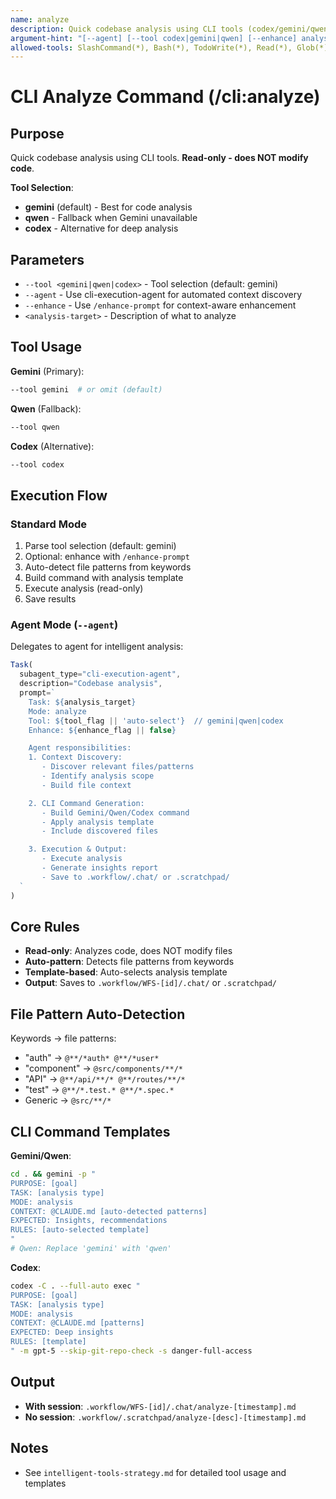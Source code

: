 ```yaml
---
name: analyze
description: Quick codebase analysis using CLI tools (codex/gemini/qwen)
argument-hint: "[--agent] [--tool codex|gemini|qwen] [--enhance] analysis target"
allowed-tools: SlashCommand(*), Bash(*), TodoWrite(*), Read(*), Glob(*), Task(*)
---
```


# CLI Analyze Command (/cli:analyze)

## Purpose

Quick codebase analysis using CLI tools. **Read-only - does NOT modify code**.

**Tool Selection**:
- **gemini** (default) - Best for code analysis
- **qwen** - Fallback when Gemini unavailable
- **codex** - Alternative for deep analysis

## Parameters

- `--tool <gemini|qwen|codex>` - Tool selection (default: gemini)
- `--agent` - Use cli-execution-agent for automated context discovery
- `--enhance` - Use `/enhance-prompt` for context-aware enhancement
- `<analysis-target>` - Description of what to analyze

## Tool Usage

**Gemini** (Primary):
```bash
--tool gemini  # or omit (default)
```

**Qwen** (Fallback):
```bash
--tool qwen
```

**Codex** (Alternative):
```bash
--tool codex
```

## Execution Flow

### Standard Mode
1. Parse tool selection (default: gemini)
2. Optional: enhance with `/enhance-prompt`
3. Auto-detect file patterns from keywords
4. Build command with analysis template
5. Execute analysis (read-only)
6. Save results

### Agent Mode (`--agent`)

Delegates to agent for intelligent analysis:

```javascript
Task(
  subagent_type="cli-execution-agent",
  description="Codebase analysis",
  prompt=`
    Task: ${analysis_target}
    Mode: analyze
    Tool: ${tool_flag || 'auto-select'}  // gemini|qwen|codex
    Enhance: ${enhance_flag || false}

    Agent responsibilities:
    1. Context Discovery:
       - Discover relevant files/patterns
       - Identify analysis scope
       - Build file context

    2. CLI Command Generation:
       - Build Gemini/Qwen/Codex command
       - Apply analysis template
       - Include discovered files

    3. Execution & Output:
       - Execute analysis
       - Generate insights report
       - Save to .workflow/.chat/ or .scratchpad/
  `
)
```

## Core Rules

- **Read-only**: Analyzes code, does NOT modify files
- **Auto-pattern**: Detects file patterns from keywords
- **Template-based**: Auto-selects analysis template
- **Output**: Saves to `.workflow/WFS-[id]/.chat/` or `.scratchpad/`

## File Pattern Auto-Detection

Keywords → file patterns:
- "auth" → `@**/*auth* @**/*user*`
- "component" → `@src/components/**/*`
- "API" → `@**/api/**/* @**/routes/**/*`
- "test" → `@**/*.test.* @**/*.spec.*`
- Generic → `@src/**/*`

## CLI Command Templates

**Gemini/Qwen**:
```bash
cd . && gemini -p "
PURPOSE: [goal]
TASK: [analysis type]
MODE: analysis
CONTEXT: @CLAUDE.md [auto-detected patterns]
EXPECTED: Insights, recommendations
RULES: [auto-selected template]
"
# Qwen: Replace 'gemini' with 'qwen'
```

**Codex**:
```bash
codex -C . --full-auto exec "
PURPOSE: [goal]
TASK: [analysis type]
MODE: analysis
CONTEXT: @CLAUDE.md [patterns]
EXPECTED: Deep insights
RULES: [template]
" -m gpt-5 --skip-git-repo-check -s danger-full-access
```

## Output

- **With session**: `.workflow/WFS-[id]/.chat/analyze-[timestamp].md`
- **No session**: `.workflow/.scratchpad/analyze-[desc]-[timestamp].md`

## Notes

- See `intelligent-tools-strategy.md` for detailed tool usage and templates
